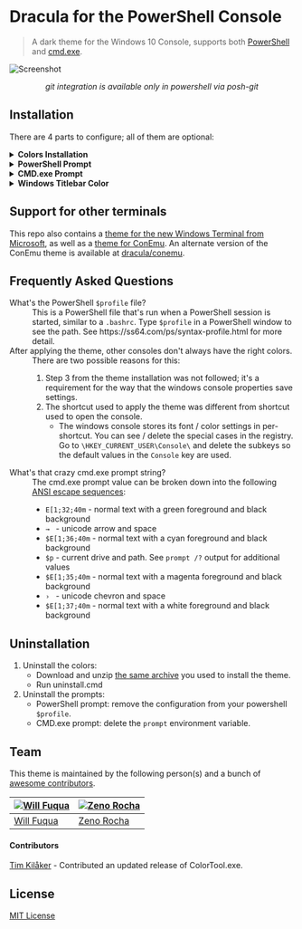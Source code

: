 # Dracula for the PowerShell Console

> A dark theme for the Windows 10 Console, supports both [PowerShell](https://github.com/PowerShell/PowerShell) and [cmd.exe](https://en.wikipedia.org/wiki/Cmd.exe).

![Screenshot](https://raw.githubusercontent.com/waf/dracula-cmd/master/images/screenshot.png)

<p align="center"><i>git integration is available only in powershell via posh-git</i></p>

## Installation

There are 4 parts to configure; all of them are optional:


<details><summary><strong>Colors Installation</strong></summary>
<p>

1. [Download and unzip](https://raw.githubusercontent.com/waf/dracula-cmd/master/dist/ColorTool.zip) ColorTool. The [source code](https://github.com/Microsoft/Terminal/tree/master/src/tools/ColorTool) is available from Microsoft.
1. Open PowerShell, navigate to unzipped `ColorTool` directory, and run `install.cmd`.
1. Right-click on the window titlebar and choose `Properties`, then on the `Font` tab choose Consolas. Click `OK` to save.
    - Note that this step is required, even if your font is already set to Consolas, due to the way that the windows console saves its settings.

For cmd.exe support, perform the same steps above but in a cmd.exe window.

</p>
</details>

<details><summary><strong>PowerShell Prompt</strong></summary>
<p>

1. Install the 1.0 version of posh-git.
    - It's currently prerelease, so you'll need to install it with `Install-Module -Name posh-git -AllowPrerelease -Force`
    - If you don't have an `-AllowPrerelease` flag, upgrade PowerShellGet with `Install-Module -Name PowerShellGet -Force` first.
1. Ensure the latest version of PSReadLine (2.0 or later) is installed. It's installed by default in Windows 10, but you'll most likely [need to upgrade it](https://github.com/lzybkr/PSReadLine#user-content-upgrading).
    - You can verify that 2.0 was installed by running `(Get-Module PSReadLine).Version`. If the installation does not appear to work, please see [this issue in PSReadLine](https://github.com/PowerShell/PowerShellGet/issues/318#issuecomment-418605987)
1. Include [this powershell configuration](https://gist.github.com/coins5/c24183cf844288ef51cec24cc2c9b41e) in your PowerShell `$profile` file.<sup>[1](#profile-explanation)</sup>


</p>
</details>

<details><summary><strong>CMD.exe Prompt</strong></summary>
<p>

Set the environment variable `prompt` to `$E[1;32;40m→ $E[1;36;40m$p$E[1;35;40m› $E[1;37;40m`

</p>
</details>

<details><summary><strong>Windows Titlebar Color</strong></summary>
<p>

In Windows 10, the titlebar color can be set system-wide in Settings → Personalization → Colors → Custom color → More → #262835.

</p>
</details>

## Support for other terminals

This repo also contains a [theme for the new Windows Terminal from Microsoft](https://github.com/dracula/powershell/blob/master/theme/Windows%2010%20Terminal%20Dracula%20Theme.json), as well as a [theme for ConEmu](https://github.com/dracula/powershell/blob/master/theme/ConEmu-Dracula-Theme.xml). An alternate version of the ConEmu theme is available at [dracula/conemu](https://github.com/dracula/conemu).

## Frequently Asked Questions

<dl>
    <dt><a id="profile-explanation" name="profile-explanation">What's the PowerShell <code>$profile</code> file?</a></dt>
    <dd>This is a PowerShell file that's run when a PowerShell session is started, similar to a <code>.bashrc</code>. Type <code>$profile</code> in a PowerShell window to see the path. See https://ss64.com/ps/syntax-profile.html for more detail.</dd>
    <dt>After applying the theme, other consoles don't always have the right colors.</dt>
    <dd>There are two possible reasons for this:
        <ol>
            <li>Step 3 from the theme installation was not followed; it's a requirement for the way that the windows console properties save settings.</li>
            <li>The shortcut used to apply the theme was different from shortcut used to open the console.
                <ul>
                    <li>The windows console stores its font / color settings in per-shortcut. You can see / delete the special cases in the registry. Go to <code>\HKEY_CURRENT_USER\Console\</code> and delete the subkeys so the default values in the <code>Console</code> key are used.</li>
                </ul>
            </li>
        </ol>
    </dd>
    <dt>What's that crazy cmd.exe prompt string?</dt>
    <dd>The cmd.exe prompt value can be broken down into the following <a href="http://ascii-table.com/ansi-escape-sequences.php">ANSI escape sequences</a>:
        <ul>
            <li><code>E[1;32;40m</code> - normal text with a green foreground and black background</li>
            <li><code>→ </code> - unicode arrow and space</li>
            <li><code>$E[1;36;40m</code> - normal text with a cyan foreground and black background</li>
            <li><code>$p</code> - current drive and path. See <code>prompt /?</code> output for additional values</li>
            <li><code>$E[1;35;40m</code> - normal text with a magenta foreground and black background</li>
            <li><code>› </code> - unicode chevron and space</li>
            <li><code>$E[1;37;40m</code> - normal text with a white foreground and black background</li>
        </ul>
    </dd>
</dl>

## Uninstallation

1. Uninstall the colors:
    - Download and unzip [the same archive](https://raw.githubusercontent.com/waf/dracula-cmd/master/dist/ColorTool.zip) you used to install the theme.
    - Run uninstall.cmd
1. Uninstall the prompts:
    - PowerShell prompt: remove the configuration from your powershell `$profile`.
    - CMD.exe prompt: delete the `prompt` environment variable.

## Team

This theme is maintained by the following person(s) and a bunch of [awesome contributors](https://github.com/dracula/powershell/graphs/contributors).

[![Will Fuqua](https://avatars3.githubusercontent.com/u/97195?v=3&s=70)](https://github.com/waf) | [![Zeno Rocha](https://avatars2.githubusercontent.com/u/398893?v=3&s=70)](https://github.com/zenorocha)
--- | ---
[Will Fuqua](https://github.com/waf) | [Zeno Rocha](https://github.com/zenorocha)

#### Contributors

[Tim Kilåker](https://github.com/TKilaker) - Contributed an updated release of ColorTool.exe.

## License

[MIT License](./LICENSE)
